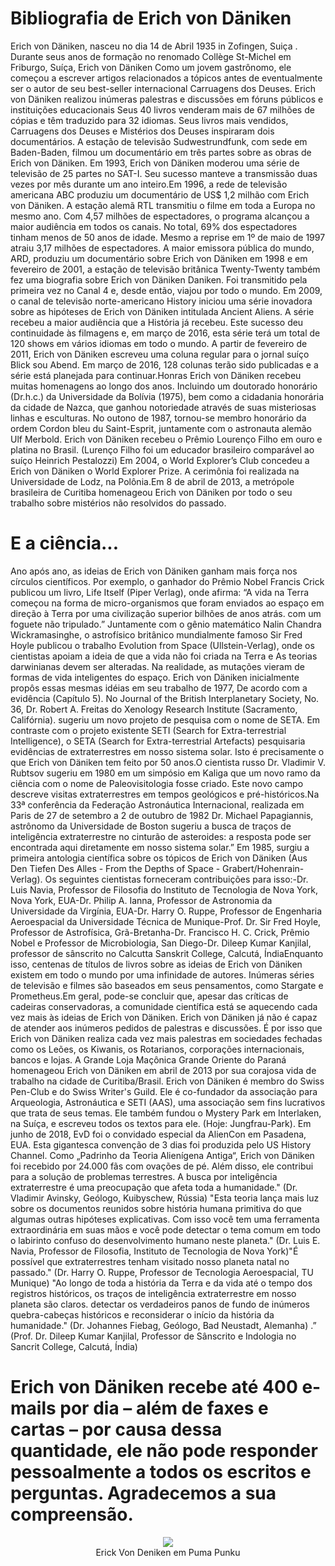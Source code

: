 # Bibliografia de Erich von Däniken

Erich   von   Däniken, nasceu no dia 14 de Abril  1935   in   Zofingen, Suiça . Durante seus anos de formação no renomado Collège St-Michel em Friburgo, Suíça,  Erich  von  Däniken Como um jovem gastrônomo, ele começou a escrever artigos relacionados a tópicos antes de eventualmente ser o autor de seu best-seller internacional Carruagens dos Deuses. Erich von Däniken realizou inúmeras palestras e discussões em fóruns públicos e instituições educacionais Seus 40 livros venderam mais de 67 milhões de cópias e têm traduzido para 32 idiomas.
Seus livros mais vendidos, Carruagens dos Deuses e Mistérios dos Deuses inspiraram dois documentários. A estação de televisão Sudwestrundfunk, com sede em Baden-Baden, filmou um documentário em três partes sobre as obras de Erich von Däniken. Em 1993, Erich von Däniken moderou uma série de televisão de 25 partes no SAT-I. Seu sucesso manteve a transmissão duas vezes por mês durante um ano inteiro.Em 1996, a rede de televisão americana ABC produziu um documentário de US$ 1,2 milhão com Erich von Däniken. A estação alemã RTL transmitiu o 
filme em toda a Europa no mesmo ano. Com 4,57 milhões de espectadores, o programa alcançou a maior audiência em todos os canais. No total, 69% dos espectadores tinham menos de 50 anos de idade. Mesmo a reprise em 1º de maio de 1997 atraiu 3,17 milhões de espectadores. A maior emissora pública do mundo, ARD, produziu um documentário sobre Erich von Däniken em 1998 e em fevereiro de 2001, a estação de televisão britânica Twenty-Twenty também fez uma biografia sobre Erich von Däniken Daniken. Foi transmitido pela primeira vez no Canal 4 e,
desde então, viajou por todo o mundo. Em 2009, o canal de televisão norte-americano History iniciou uma série inovadora sobre as hipóteses de Erich von Däniken intitulada Ancient Aliens. A série recebeu a maior audiência que a História já recebeu. Este sucesso deu continuidade às filmagens e, em março de 2016, esta série terá um total de 120 shows em vários idiomas em todo o mundo. A partir de fevereiro de 2011, Erich von Däniken escreveu uma coluna regular para o jornal suíço Blick sou Abend. Em março de 2016, 128 colunas terão sido 
publicadas e a série está planejada para continuar.Honras Erich von Däniken recebeu muitas homenagens ao longo dos anos. Incluindo um doutorado honorário (Dr.h.c.) da Universidade da Bolívia (1975), bem como a cidadania honorária da cidade de Nazca, que ganhou notoriedade através de suas misteriosas linhas e esculturas. No outono de 1987, tornou-se membro honorário da ordem Cordon bleu du Saint-Esprit, juntamente com o astronauta alemão Ulf Merbold. Erich von Däniken recebeu o Prêmio Lourenço Filho em ouro e platina no Brasil. 
(Lurenço Filho foi um educador brasileiro comparável ao suíço Heinrich Pestalozzi) Em 2004, o World Explorer’s Club concedeu a Erich von Däniken o World Explorer Prize. A cerimônia foi realizada na Universidade de Lodz, na Polônia.Em 8 de abril de 2013, a metrópole brasileira de Curitiba homenageou Erich von Däniken por todo o seu trabalho sobre mistérios não resolvidos do passado. 

# E a ciência... 

Ano após ano, as ideias de Erich von Däniken ganham mais força nos círculos científicos. Por exemplo, o ganhador do Prêmio Nobel Francis Crick publicou um livro, Life Itself (Piper Verlag), onde afirma: “A vida na Terra começou na forma de micro-organismos que foram enviados ao espaço em direção à Terra por uma civilização superior bilhões de anos atrás. com um foguete não tripulado.” Juntamente com o gênio matemático Nalin Chandra Wickramasinghe, o astrofísico britânico mundialmente famoso Sir Fred Hoyle publicou o trabalho Evolution
from Space (Ullstein-Verlag), onde os cientistas apoiam a ideia de que a vida não foi criada na Terra e As teorias darwinianas devem ser alteradas. Na realidade, as mutações vieram de formas de vida inteligentes do espaço. Erich von Däniken inicialmente propôs essas mesmas idéias em seu trabalho de 1977, De acordo com a evidência (Capítulo 5). No Journal of the British Interplanetary Society, No. 36, Dr. Robert A. Freitas do Xenology Research Institute (Sacramento, Califórnia). sugeriu um novo projeto de pesquisa com o nome de SETA. 
Em contraste com o projeto existente SETI (Search for Extra-terrestrial Intelligence), o SETA (Search for Extra-terrestrial Artefacts) pesquisaria evidências de extraterrestres em nosso sistema solar. Isto é precisamente o que Erich von Däniken tem feito por 50 anos.O cientista russo Dr. Vladimir V. Rubtsov sugeriu em 1980 em um simpósio em Kaliga que um novo ramo da ciência com o nome de Paleovisitologia fosse criado. Este novo campo descreve visitas extraterrestres em tempos geológicos e pré-históricos.Na 33ª conferência da 
Federação Astronáutica Internacional, realizada em Paris de 27 de setembro a 2 de outubro de 1982 Dr. Michael Papagiannis, astrônomo da Universidade de Boston sugeriu a busca de traços de inteligência extraterrestre no cinturão de asteroides: a resposta pode ser encontrada aqui diretamente em nosso sistema solar.” Em 1985, surgiu a primeira antologia científica sobre os tópicos de Erich von Däniken (Aus Den Tiefen Des Alles - From the Depths of Space - Grabert/Hohenrain-Verlag). Os seguintes cientistas forneceram contribuições para 
isso:-Dr. Luis Navia, Professor de Filosofia do Instituto de Tecnologia de Nova York, Nova York, EUA-Dr. Philip A. Ianna, Professor de Astronomia da Universidade da Virgínia, EUA-Dr. Harry O. Ruppe, Professor de Engenharia Aeroespacial da Universidade Técnica de Munique-Prof. Dr. Sir Fred Hoyle, Professor de Astrofísica, Grã-Bretanha-Dr. Francisco H. C. Crick, Prêmio Nobel e Professor de Microbiologia, San Diego-Dr. Dileep Kumar Kanjilal, professor de sânscrito no Calcutta Sanskrit College, Calcutá, ÍndiaEnquanto isso, centenas de 
títulos de livros sobre as ideias de Erich von Däniken existem em todo o mundo por uma infinidade de autores. Inúmeras séries de televisão e filmes são baseados em seus pensamentos, como Stargate e Prometheus.Em geral, pode-se concluir que, apesar das críticas de cadeiras conservadoras, a comunidade científica está se aquecendo cada vez mais às ideias de Erich von Däniken. Erich von Däniken já não é capaz de atender aos inúmeros pedidos de palestras e discussões. É por isso que Erich von Däniken realiza cada vez mais palestras em 
sociedades fechadas como os Leões, os Kiwanis, os Rotarianos, corporações internacionais, bancos e lojas. A Grande Loja Maçônica Grande Oriente do Paraná homenageou Erich von Däniken em abril de 2013 por sua corajosa vida de trabalho na cidade de Curitiba/Brasil. Erich von Däniken é membro do Swiss Pen-Club e do Swiss Writer's Guild. Ele é co-fundador da associação para Arqueologia, Astronáutica e SETI (AAS), uma associação sem fins lucrativos que trata de seus temas. Ele também fundou o Mystery Park em Interlaken, na Suíça, e 
escreveu todos os textos para ele. (Hoje: Jungfrau-Park). Em junho de 2018, EvD foi o convidado especial da AlienCon em Pasadena, EUA. Esta gigantesca convenção de 3 dias foi produzida pelo US History Channel. Como „Padrinho da Teoria Alienígena Antiga“, Erich von Däniken foi recebido por 24.000 fãs com ovações de pé. Além disso, ele contribui para a solução de problemas terrestres. A busca por inteligência extraterrestre é uma preocupação que afeta toda a humanidade." (Dr. Vladimir Avinsky, Geólogo, Kuibyschew, Rússia)
"Esta teoria lança mais luz sobre os documentos reunidos sobre história humana primitiva do que algumas outras hipóteses explicativas. Com isso você tem uma ferramenta extraordinária em suas mãos e você pode detectar o tema comum em todo o labirinto confuso do desenvolvimento humano neste planeta." (Dr. Luis E. Navia, Professor de Filosofia, Instituto de Tecnologia de Nova York)"É possível que extraterrestres tenham visitado nosso planeta natal no passado." (Dr. Harry O. Ruppe, Professor de Tecnologia Aeroespacial, TU Munique)
"Ao longo de toda a história da Terra e da vida até o tempo dos registros históricos, os traços de inteligência extraterrestre em nosso planeta são claros. detectar os verdadeiros panos de fundo de inúmeros quebra-cabeças históricos e reconsiderar o início da história da humanidade." (Dr. Johannes Fiebag, Geólogo, Bad Neustadt, Alemanha) .” (Prof. Dr. Dileep Kumar Kanjilal, Professor de Sânscrito e Indologia no Sancrit College, Calcutá, Índia)

# Erich von Däniken recebe até 400 e-mails por dia – além de faxes e cartas – por causa dessa quantidade, ele não pode responder pessoalmente a todos os escritos e perguntas. Agradecemos a sua compreensão.

<center><img src="https://www.daniken.com/en/biographie/evd_biographie_en_htm_files/5759.jpg"><center>
 <center>Erick Von Deniken em Puma Punku</center>   

